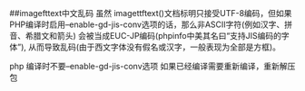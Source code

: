 ##imagefttext中文乱码
虽然 imagettftext()文档标明只接受UTF-8编码，但如果PHP编译时启用–enable-gd-jis-conv选项的话，那么非ASCII字符(例如汉字、拼音、希腊文和箭头) 会被当成EUC-JP编码(phpinfo中美其名曰“支持JIS编码的字体”), 从而导致乱码(由于西文字体没有假名或汉字，一般表现为全部是方框)。

php 编译时不要–enable-gd-jis-conv选项
如果已经编译需要重新编译，重新解压包